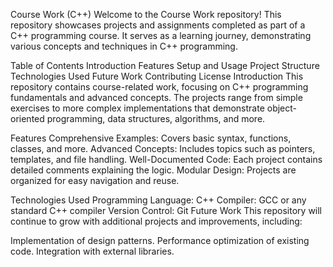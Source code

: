 Course Work (C++)
Welcome to the Course Work repository! This repository showcases projects and assignments completed as part of a C++ programming course. It serves as a learning journey, demonstrating various concepts and techniques in C++ programming.

Table of Contents
Introduction
Features
Setup and Usage
Project Structure
Technologies Used
Future Work
Contributing
License
Introduction
This repository contains course-related work, focusing on C++ programming fundamentals and advanced concepts. The projects range from simple exercises to more complex implementations that demonstrate object-oriented programming, data structures, algorithms, and more.

Features
Comprehensive Examples: Covers basic syntax, functions, classes, and more.
Advanced Concepts: Includes topics such as pointers, templates, and file handling.
Well-Documented Code: Each project contains detailed comments explaining the logic.
Modular Design: Projects are organized for easy navigation and reuse.

Technologies Used
Programming Language: C++
Compiler: GCC or any standard C++ compiler
Version Control: Git
Future Work
This repository will continue to grow with additional projects and improvements, including:

Implementation of design patterns.
Performance optimization of existing code.
Integration with external libraries.
